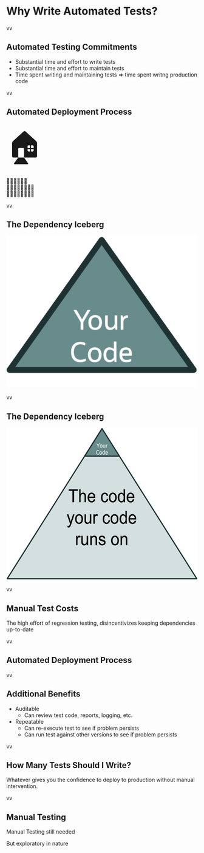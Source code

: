 # Why Write Automated Tests?

vv

## Automated Testing Commitments
* Substantial time and effort to write tests
* Substantial time and effort to maintain tests
* Time spent writing and maintaining tests => time spent writng production code

vv

## Automated Deployment Process
<span style="font-size:6em;">🏠</span>
<br/>
🧱🧱🧱🧱🧱🧱<br/>
🧱🧱🧱🧱🧱🧱🧱🧱<br/>
🧱🧱🧱🧱🧱🧱🧱🧱<br/>

vv

## The Dependency Iceberg
<img src="images/iceberg-1.png" alt="drawing" height="400"/>

vv

## The Dependency Iceberg
<img src="images/iceberg-2.png" alt="drawing" height="400"/>

vv

## Manual Test Costs
The high effort of regression testing, disincentivizes keeping dependencies up-to-date

vv

## Automated Deployment Process

vv

## Additional Benefits
* Auditable
    * Can review test code, reports, logging, etc.
* Repeatable
    * Can re-execute test to see if problem persists
    * Can run test against other versions to see if problem persists    

vv

## How Many Tests Should I Write?
Whatever gives you the confidence to deploy to production without manual intervention.

vv

## Manual Testing
Manual Testing still needed

But exploratory in nature
